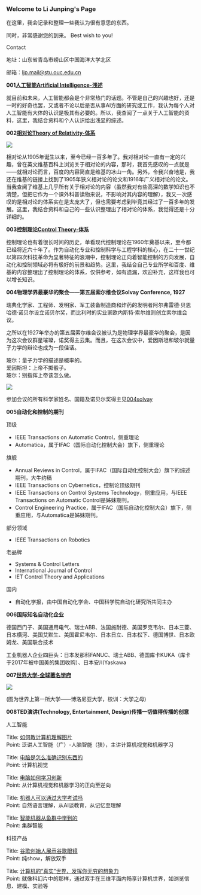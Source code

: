 ### Welcome to Li Junping's Page

在这里，我会记录和整理一些我认为很有意思的东西。

同时，非常感谢您的到来。 Best wish to you!

Contact

地址：山东省青岛市崂山区中国海洋大学北区

邮箱：ljp.mail@stu.ouc.edu.cn

**001[人工智能Artificial Intelligence-浅述](https://veritas-lux.github.io/001ai)**

就目前和未来，人工智能都会是个非常热门的话题。不管是自己的兴趣也好，还是一时的好奇也罢，又或者不论以后是否从事AI方面的研究或工作，我认为每个人对人工智能有大体的认识是极其有必要的。所以，我查阅了一点关于人工智能的资料，这里，我结合资料和个人认识给出浅显的综述。

**002[相对论Theory of Relativity-体系](https://veritas-lux.github.io/002theory_of_relativity)**

![](https://veritas-lux.github.io/Black_hole_lensing.gif)

相对论从1905年诞生以来，至今已经一百多年了。我对相对论一直有一定的兴趣，曾在英文维基百科上浏览关于相对论的内容，那时，我首先感叹的一点就是——就相对论而言，百度的内容简直是维基的冰山一角。另外，令我兴奋地是，我还在维基的链接上找到了1905年狭义相对论的论文和1916年广义相对论的论文。当我查阅了维基上几乎所有关于相对论的内容（虽然我对有些高深的数学知识也不清楚，但把它作为一个课外科普读物来说，不影响对其内容的理解），我又一次感叹的是相对论的体系实在是太庞大了，但也需要考虑到毕竟其经过了一百多年的发展。这里，我结合资料和自己的一些认识整理出了相对论的体系，我觉得还是十分详细的。

**003[控制理论Control Theory-体系](https://veritas-lux.github.io/003control_theory)**

控制理论也有着很长时间的历史，单看现代控制理论在1960年奠基以来，至今都已经将近六十年了。作为自动化专业和控制科学与工程学科的核心，在二十一世纪以第四次科技革命为显著特征的浪潮中，控制理论正向着智能控制的方向发展，自动化和控制领域必将有极好的前景和趋势。这里，我结合自己专业所学和百度、维基的内容整理出了控制理论的体系，仅供参考，如有遗漏，欢迎补充，这样我也可以增长知识。

**004物理学界最豪华的聚会——第五届索尔维会议Solvay Conference, 1927**

瑞典化学家、工程师、发明家、军工装备制造商和炸药的发明者阿尔弗雷德·贝恩哈德·诺贝尔设立诺贝尔奖，而比利时的实业家欧内斯特·索尔维则创立索尔维会议。

之所以在1927年举办的第五届索尔维会议被认为是物理学界最豪华的聚会，是因为这次会议群星璀璨，诺奖得主云集。而且，在这次会议中，爱因斯坦和玻尔就量子力学的辩论也成为一段佳话。

玻尔：量子力学的描述是概率的。  
爱因斯坦：上帝不掷骰子。  
玻尔：别指挥上帝该怎么做。

![](https://veritas-lux.github.io/1927Solvay.png)

参加会议的所有科学家姓名、国籍及诺贝尔奖得主见[004solvay](https://veritas-lux.github.io/004solvay)

**005自动化和控制的期刊**

顶级
- IEEE Transactions on Automatic Control，侧重理论  
- Automatica，属于IFAC（国际自动化控制大会）旗下，侧重理论

旗舰
- Annual Reviews in Control，属于IFAC（国际自动化控制大会）旗下的综述期刊，大牛约稿  
- IEEE Transactions on Cybernetics，控制论顶级期刊  
- IEEE Transactions on Control Systems Technology，侧重应用，与IEEE Transactions on Automatic Control是姊妹期刊。  
- Control Engineering Practice，属于IFAC（国际自动化控制大会）旗下，侧重应用，与Automatica是姊妹期刊。

部分领域
- IEEE Transactions on Robotics

老品牌
- Systems & Control Letters  
- International Journal of Control  
- IET Control Theory and Applications

国内  
- 自动化学报，由中国自动化学会、中国科学院自动化研究所共同主办

**006国际知名自动化企业**

德国西门子、美国通用电气、瑞士ABB、法国施耐德、美国罗克韦尔、日本三菱、日本横河、美国艾默生、美国霍尼韦尔、日本日立、日本松下、德国博世、日本欧姆龙、美国联合技术

工业机器人企业四巨头：日本发那科FANUC、瑞士ABB、德国库卡KUKA（库卡于2017年被中国美的集团收购）、日本安川Yaskawa

**007[世界大学-全球著名学府](https://veritas-lux.github.io/007world_university)**

![](https://veritas-lux.github.io/alma_mater.png)

(图为世界上第一所大学——博洛尼亚大学，校训：大学之母)

**008TED演讲(Technology, Entertainment, Design)传播一切值得传播的创意**

人工智能

Title: [如何教计算机理解图片](http://open.163.com/movie/2015/3/Q/R/MAKN9A24M_MAKN9QAQR.html)  
Point: 泛讲人工智能（广）-人脑智能（狭），主讲计算机视觉和机器学习

Title: [电脑是怎么准确识别东西的](http://open.163.com/movie/2018/7/E/N/MDL1F9Q44_MDL1FDAEN.html)  
Point: 计算机视觉

Title: [电脑如何学习创新](http://open.163.com/movie/2016/8/9/I/MBSSQ97R7_MBT91K99I.html)  
Point: 从计算机视觉和机器学习的正向至逆向

Title: [机器人可以通过大学考试吗](http://open.163.com/movie/2018/9/8/E/MDQO2385L_MDQO6MB8E.html)  
Point: 自然语言理解，从AI谈教育，从记忆至理解

Title: [智能机器从鱼群中学到的](http://open.163.com/movie/2019/1/M/8/ME3LN48V1_ME3LNCGM8.html)  
Point: 集群智能

科技产品

Title: [谷歌创始人展示谷歌眼镜](http://open.163.com/movie/2013/4/S/V/M8VU1HC4K_M8VU1OJSV.html)  
Point: 纯show，解放双手

Title: [计算机的“真实”世界，发挥你无穷的想象力](http://open.163.com/movie/2013/10/F/9/M9AI41S7L_M9AI4A6F9.html)  
Point: 就像科幻片中的那样，通过双手在三维平面内畅享计算机世界，如浏览信息、建模、实验等
